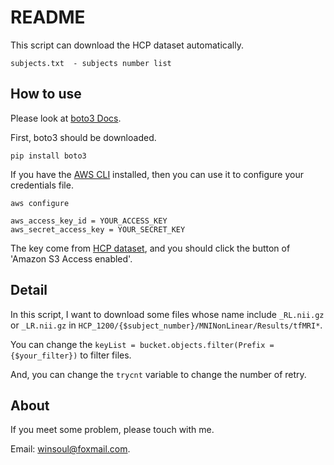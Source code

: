 # README

This script can download the HCP dataset automatically.

```
subjects.txt  - subjects number list
```

## How to use

Please look at [boto3 Docs](https://boto3.amazonaws.com/v1/documentation/api/latest/guide/quickstart.html#installation).

First, boto3 should be downloaded.
```
pip install boto3
```

If you have the [AWS CLI](http://aws.amazon.com/cli/) installed, then you can use it to configure your credentials file.

```
aws configure

aws_access_key_id = YOUR_ACCESS_KEY
aws_secret_access_key = YOUR_SECRET_KEY
```

The key come from [HCP dataset](https://db.humanconnectome.org/), and you should click the button of 'Amazon S3 Access enabled'.

## Detail
In this script, I want to download some files whose name include `_RL.nii.gz` or `_LR.nii.gz` in `HCP_1200/{$subject_number}/MNINonLinear/Results/tfMRI*`.

You can change the `keyList = bucket.objects.filter(Prefix = {$your_filter})` to filter files.

And, you can change the `trycnt` variable to change the number of retry.

## About

If you meet some problem, please touch with me.

Email: winsoul@foxmail.com.
